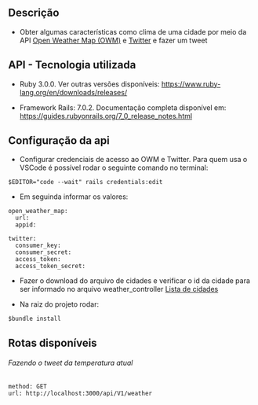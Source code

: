 ## Descrição

- Obter algumas características como clima de uma cidade por meio da API 
[Open Weather Map (OWM)](https://openweathermap.org/api) e [Twitter](https://developer.twitter.com/en/docs/twitter-api) e fazer um tweet 

## API - Tecnologia utilizada

- Ruby 3.0.0. Ver outras versões disponíveis: https://www.ruby-lang.org/en/downloads/releases/

- Framework Rails: 7.0.2. Documentação completa disponível em: https://guides.rubyonrails.org/7_0_release_notes.html

## Configuração da api

- Configurar credenciais de acesso ao OWM e Twitter. Para quem usa o VSCode é possível rodar o seguinte comando no terminal: 
```
$EDITOR="code --wait" rails credentials:edit
```
- Em seguinda informar os valores: 
```
open_weather_map:
  url: 
  appid: 

twitter:
  consumer_key: 
  consumer_secret: 
  access_token: 
  access_token_secret: 
```
- Fazer o download do arquivo de cidades e verificar o id da cidade para ser informado no arquivo weather_controller [Lista de cidades](http://bulk.openweathermap.org/sample/)

- Na raiz do projeto rodar: 
```
$bundle install
```

## Rotas disponíveis

###### Fazendo o tweet da temperatura atual

    method: GET
    url: http://localhost:3000/api/V1/weather
